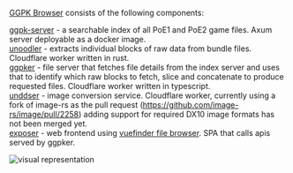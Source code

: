 [GGPK Browser](https://www.ggpk.exposed) consists of the following components:

[ggpk-server](https://github.com/ggpk-exposed/ggpk-index-server) - a searchable index of all PoE1 and PoE2 game files. Axum server deployable as a docker image.  
[unoodler](https://github.com/ggpk-exposed/unoodler) - extracts individual blocks of raw data from bundle files. Cloudflare worker written in rust.  
[ggpker](https://github.com/ggpk-exposed/ggpker) - file server that fetches file details from the index server and uses that to identify which raw blocks to fetch, slice and concatenate to produce requested files. Cloudflare worker written in typescript.  
[unddser](https://github.com/ggpk-exposed/unddser) - image conversion service. Cloudflare worker, currently using a fork of image-rs as the pull request (https://github.com/image-rs/image/pull/2258) adding support for required DX10 image formats has not been merged yet.  
[exposer](https://github.com/ggpk-exposed/exposer) - web frontend using [vuefinder file browser](https://github.com/n1crack/vuefinder). SPA that calls apis served by ggpker.  

![visual representation](https://github.com/user-attachments/assets/e0c954fb-8d20-4da9-a604-88b518541968)
